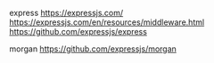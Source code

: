 express
https://expressjs.com/
https://expressjs.com/en/resources/middleware.html
https://github.com/expressjs/express

morgan
https://github.com/expressjs/morgan
